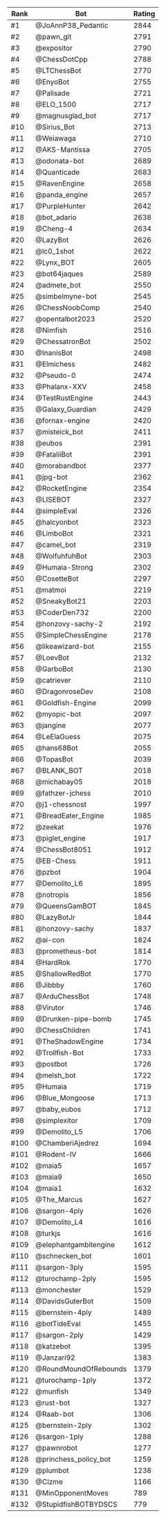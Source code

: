 Rank|Bot|Rating
---|---|---
#1|@JoAnnP38_Pedantic|2844
#2|@pawn_git|2791
#3|@expositor|2790
#4|@ChessDotCpp|2788
#5|@LTChessBot|2770
#6|@EnyoBot|2755
#7|@Palisade|2721
#8|@ELO_1500|2717
#9|@magnusglad_bot|2717
#10|@Sirius_Bot|2713
#11|@Weiawaga|2710
#12|@AKS-Mantissa|2705
#13|@odonata-bot|2689
#14|@Quanticade|2683
#15|@RavenEngine|2658
#16|@panda_engine|2657
#17|@PurpleHunter|2642
#18|@bot_adario|2638
#19|@Cheng-4|2634
#20|@LazyBot|2626
#21|@lc0_1shot|2622
#22|@Lynx_BOT|2605
#23|@bot64jaques|2589
#24|@admete_bot|2550
#25|@simbelmyne-bot|2545
#26|@ChessNoobComp|2540
#27|@opentalbot2023|2520
#28|@Nimfish|2516
#29|@ChessatronBot|2502
#30|@InanisBot|2498
#31|@Elmichess|2482
#32|@Pseudo-0|2474
#33|@Phalanx-XXV|2458
#34|@TestRustEngine|2443
#35|@Galaxy_Guardian|2429
#36|@fornax-engine|2420
#37|@misteick_bot|2411
#38|@eubos|2391
#39|@FataliiBot|2391
#40|@morabandbot|2377
#41|@jpg-bot|2362
#42|@RocketEngine|2354
#43|@LISEBOT|2327
#44|@simpleEval|2326
#45|@halcyonbot|2323
#46|@LimboBot|2321
#47|@camel_bot|2319
#48|@WolfuhfuhBot|2303
#49|@Humaia-Strong|2302
#50|@CosetteBot|2297
#51|@matmoi|2219
#52|@SneakyBot21|2203
#53|@CoderDen732|2200
#54|@honzovy-sachy-2|2192
#55|@SimpleChessEngine|2178
#56|@likeawizard-bot|2155
#57|@LoevBot|2132
#58|@GarboBot|2130
#59|@catriever|2110
#60|@DragonroseDev|2108
#61|@Goldfish-Engine|2099
#62|@myopic-bot|2097
#63|@jangine|2077
#64|@LeElaGuess|2075
#65|@hans68Bot|2055
#66|@TopasBot|2039
#67|@BLANK_BOT|2018
#68|@michabay05|2018
#69|@fathzer-jchess|2010
#70|@j1-chessnost|1997
#71|@BreadEater_Engine|1985
#72|@zeekat|1976
#73|@piglet_engine|1917
#74|@ChessBot8051|1912
#75|@EB-Chess|1911
#76|@pzbot|1904
#77|@Demolito_L6|1895
#78|@notropis|1856
#79|@QueensGamBOT|1845
#80|@LazyBotJr|1844
#81|@honzovy-sachy|1837
#82|@ai-con|1824
#83|@prometheus-bot|1814
#84|@HardRok|1770
#85|@ShallowRedBot|1770
#86|@Jibbby|1760
#87|@ArduChessBot|1748
#88|@Virutor|1746
#89|@Drunken-pipe-bomb|1745
#90|@ChessChildren|1741
#91|@TheShadowEngine|1734
#92|@Trollfish-Bot|1733
#93|@postbot|1726
#94|@melsh_bot|1722
#95|@Humaia|1719
#96|@Blue_Mongoose|1713
#97|@baby_eubos|1712
#98|@simplexitor|1709
#99|@Demolito_L5|1706
#100|@ChamberiAjedrez|1694
#101|@Rodent-IV|1666
#102|@maia5|1657
#103|@maia9|1650
#104|@maia1|1632
#105|@The_Marcus|1627
#106|@sargon-4ply|1626
#107|@Demolito_L4|1616
#108|@turkjs|1616
#109|@elephantgambitengine|1612
#110|@schnecken_bot|1601
#111|@sargon-3ply|1595
#112|@turochamp-2ply|1595
#113|@monchester|1529
#114|@DavidsGuterBot|1509
#115|@bernstein-4ply|1489
#116|@botTideEval|1455
#117|@sargon-2ply|1429
#118|@katzebot|1395
#119|@Janzari92|1383
#120|@RoundMoundOfRebounds|1379
#121|@turochamp-1ply|1372
#122|@munfish|1349
#123|@rust-bot|1327
#124|@Raab-bot|1306
#125|@bernstein-2ply|1302
#126|@sargon-1ply|1288
#127|@pawnrobot|1277
#128|@princhess_policy_bot|1259
#129|@plumbot|1238
#130|@Cizme|1166
#131|@MinOpponentMoves|789
#132|@StupidfishBOTBYDSCS|779
